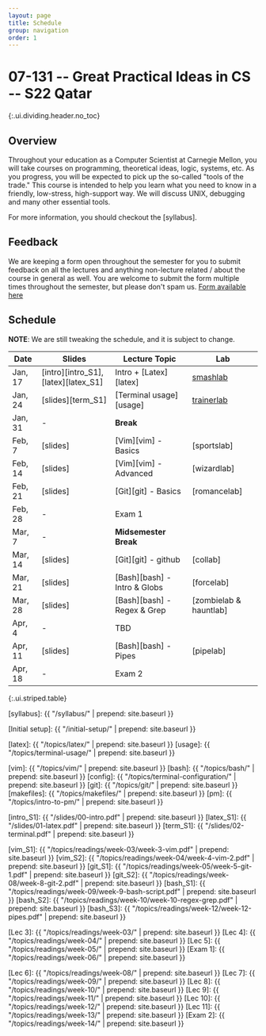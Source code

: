 ```yaml
---
layout: page
title: Schedule
group: navigation
order: 1
---
```


# 07-131 -- Great Practical Ideas in CS -- S22 Qatar
{:.ui.dividing.header.no_toc}

## Overview

Throughout your education as a Computer Scientist at Carnegie Mellon, you will
take courses on programming, theoretical ideas, logic, systems, etc. As you
progress, you will be expected to pick up the so-called "tools of the trade."
This course is intended to help you learn what you need to know in a friendly,
low-stress, high-support way. We will discuss UNIX, debugging and many
other essential tools.

For more information, you should checkout the [syllabus].

## Feedback
We are keeping a form open throughout the semester for you to submit
feedback on all the lectures and anything non-lecture related / about the course in
general as well. You are welcome to submit the form multiple times throughout
the semester, but please don't spam us.
[Form available here](https://forms.gle/JLyQorecHPAtjcr1A)



## Schedule

**NOTE**: We are still tweaking the schedule, and it is subject to change.

| Date     | Slides                              | Lecture Topic               | Lab                   |
| ----     | ------                              | -------------               | ---                   |
| Jan, 17  | [intro][intro_S1],[latex][latex_S1] | Intro + [Latex][latex]      | [smashlab][latex_lab] |
| Jan, 24  | [slides][term_S1]                   | [Terminal usage][usage]     | [trainerlab][term_lab]|
| Jan, 31  |   -                                 | __Break__                   |                       |
| Feb, 7   | [slides]                            | [Vim][vim] - Basics         | [sportslab]           |
| Feb, 14  | [slides]                            | [Vim][vim] - Advanced       | [wizardlab]           |
| Feb, 21  | [slides]                            | [Git][git] - Basics         | [romancelab]          |
| Feb, 28  |   -                                 | Exam 1                      |                       |
| Mar, 7   |   -                                 | __Midsemester Break__       |                       |
| Mar, 14  | [slides]                            | [Git][git] - github         | [collab]              |
| Mar, 21  | [slides]                            | [Bash][bash] - Intro & Globs| [forcelab]            |
| Mar, 28  | [slides]                            | [Bash][bash] - Regex & Grep | [zombielab & hauntlab]|
| Apr, 4   |   -                                 | TBD                         |                       |
| Apr, 11  | [slides]                            | [Bash][bash] - Pipes        | [pipelab]             |
| Apr, 18  |   -                                 | Exam 2                      |                       |
{:.ui.striped.table}


<!--
## Office hours

Eduardo Feo-Flushing:

Giselle Reis:
-->

<!--
## How to use this site

This site is broken up into a number of _Topics_ which are further broken up
into _Lessons_. One topic in particular relates directly to the assignments in
this class: Readings. The "Readings" topic is where you can find links to
the the lessons that will be useful for solving that week's lab.

In general, there are more lesson pages than there are labs. You will only be
assessed on your knowledge of those that relate to solving the labs. The others
are there as additional resources.
-->

[syllabus]: {{ "/syllabus/" | prepend: site.baseurl }}

<!-- TODO: remove this page -->
[Initial setup]: {{ "/initial-setup/" | prepend: site.baseurl }}

<!-- Topic pages -->
[latex]:     {{ "/topics/latex/"                  | prepend: site.baseurl }}
[usage]:     {{ "/topics/terminal-usage/"         | prepend: site.baseurl }}

[vim]:       {{ "/topics/vim/"                    | prepend: site.baseurl }}
[bash]:      {{ "/topics/bash/"                   | prepend: site.baseurl }}
[config]:    {{ "/topics/terminal-configuration/" | prepend: site.baseurl }}
[git]:       {{ "/topics/git/"                    | prepend: site.baseurl }}
[makefiles]: {{ "/topics/makefiles/"              | prepend: site.baseurl }}
[pm]:        {{ "/topics/intro-to-pm/"            | prepend: site.baseurl }}

<!-- Slides -->
[intro_S1]: {{ "/slides/00-intro.pdf" | prepend: site.baseurl }}
[latex_S1]: {{ "/slides/01-latex.pdf" | prepend: site.baseurl }}
[term_S1]:  {{ "/slides/02-terminal.pdf" | prepend: site.baseurl }}

[vim_S1]:   {{ "/topics/readings/week-03/week-3-vim.pdf" | prepend: site.baseurl }}
[vim_S2]:   {{ "/topics/readings/week-04/week-4-vim-2.pdf" | prepend: site.baseurl }}
[git_S1]:   {{ "/topics/readings/week-05/week-5-git-1.pdf" | prepend: site.baseurl }}
[git_S2]:   {{ "/topics/readings/week-08/week-8-git-2.pdf" | prepend: site.baseurl }}
[bash_S1]:  {{ "/topics/readings/week-09/week-9-bash-script.pdf" | prepend: site.baseurl }}
[bash_S2]:  {{ "/topics/readings/week-10/week-10-regex-grep.pdf" | prepend: site.baseurl }}
[bash_S3]:  {{ "/topics/readings/week-12/week-12-pipes.pdf" | prepend: site.baseurl }}

<!-- Labs -->
[latex_lab]: https://autolab.andrew.cmu.edu/courses/07131q-s22/assessments/smashlab
[term_lab]: https://autolab.andrew.cmu.edu/courses/07131q-s22/assessments/trainerlab

<!-- Weekly pages/readings -->
<!-- TODO: remove these folders and pages within them once the content
is merged in the appropriate topics folder -->
[Lec 3]:  {{ "/topics/readings/week-03/"  | prepend: site.baseurl }}
[Lec 4]:  {{ "/topics/readings/week-04/"  | prepend: site.baseurl }}
[Lec 5]:  {{ "/topics/readings/week-05/"  | prepend: site.baseurl }}
[Exam 1]: {{ "/topics/readings/week-06/"  | prepend: site.baseurl }}
<!-- [Week 7]:  {{ "/topics/readings/week-07/"  | prepend: site.baseurl }} nothing here -->
[Lec 6]:  {{ "/topics/readings/week-08/"  | prepend: site.baseurl }}
[Lec 7]:  {{ "/topics/readings/week-09/"  | prepend: site.baseurl }}
[Lec 8]:  {{ "/topics/readings/week-10/" | prepend: site.baseurl }}
[Lec 9]:  {{ "/topics/readings/week-11/" | prepend: site.baseurl }}
[Lec 10]: {{ "/topics/readings/week-12/" | prepend: site.baseurl }}
[Lec 11]: {{ "/topics/readings/week-13/" | prepend: site.baseurl }}
[Exam 2]: {{ "/topics/readings/week-14/" | prepend: site.baseurl }}


<!-- Extratation pages/slides -->
<!--
[latexresume]: {{ "/topics/extratations/latexresume/" | prepend: site.baseurl }}
[tmux]: {{ "/topics/extratations/tmux/" | prepend: site.baseurl }}
[cicd]: {{ "/topics/extratations/githubactions/" | prepend: site.baseurl }}
[wdw]: {{ "/topics/extratations/wdw/" | prepend: site.baseurl }}
[giturl]: {{ "/topics/extratations/githuburlshortener/" | prepend: site.baseurl }}
[bitcoin]: {{ "/topics/extratations/bitcoin/" | prepend: site.baseurl }}
[dotfiles]: {{ "/topics/extratations/dotfiles/" | prepend: site.baseurl }}
[pm]: {{ "/topics/extratations/pm/" | prepend: site.baseurl }}
[cc]: {{ "/topics/extratations/crashcourse/" | prepend: site.baseurl }}
[summer]: {{ "/topics/extratations/summer/" | prepend: site.baseurl }}
[vscode]: {{ "/topics/extratations/vscode/" | prepend: site.baseurl }}
[interview]: {{ "/topics/extratations/interview/" | prepend: site.baseurl }}
[umlood]: {{ "/topics/extratations/umlood/" | prepend: site.baseurl }}
[resumereview]: {{ "/topics/extratations/resumereview/" | prepend: site.baseurl }}
-->
